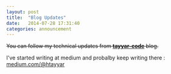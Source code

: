 ```yaml
---
layout: post
title:  "Blog Updates"
date:   2014-07-28 17:31:40
categories: announcement
---
```


~~You can follow my technical updates from **[tayyar-code](http://tayyar-code.blogspot.com)** blog.~~

I've started writing at medium and probalby keep writing there : [medium.com/@htayyar](https://medium.com/@htayyar)
